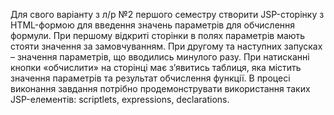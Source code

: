 Для свого варіанту з л/р №2 першого семестру створити JSP-сторінку з HTML-формою для введення значень параметрів для обчислення формули. При першому відкриті сторінки в полях параметрів мають стояти значення за замовчуванням.  При другому та наступних запусках – значення параметрів, що вводились минулого разу.  При натисканні кнопки «обчислити» на сторінці має з’явитись таблиця, яка містить значення параметрів та результат обчислення функції. В процесі виконання завдання потрібно продемонструвати використання таких JSP-елементів: scriptlets, expressions, declarations.
